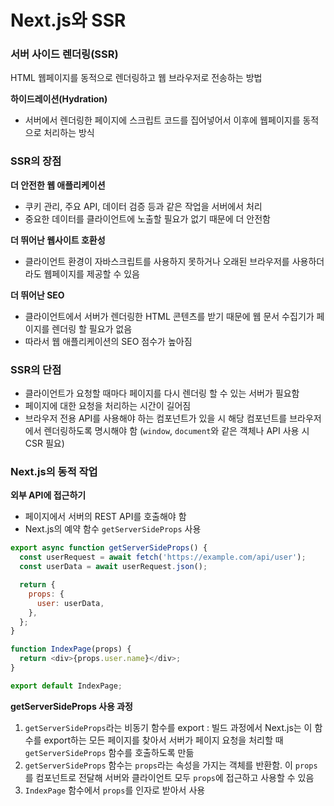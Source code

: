 # Next.js와 SSR

### 서버 사이드 렌더링(SSR)

HTML 웹페이지를 동적으로 렌더링하고 웹 브라우저로 전송하는 방법

**하이드레이션(Hydration)**

- 서버에서 렌더링한 페이지에 스크립트 코드를 집어넣어서 이후에 웹페이지를 동적으로 처리하는 방식

### SSR의 장점

**더 안전한 웹 애플리케이션**

- 쿠키 관리, 주요 API, 데이터 검증 등과 같은 작업을 서버에서 처리
- 중요한 데이터를 클라이언트에 노출할 필요가 없기 때문에 더 안전함

**더 뛰어난 웹사이트 호환성**

- 클라이언트 환경이 자바스크립트를 사용하지 못하거나 오래된 브라우저를 사용하더라도 웹페이지를 제공할 수 있음

**더 뛰어난 SEO**

- 클라이언트에서 서버가 렌더링한 HTML 콘텐츠를 받기 때문에 웹 문서 수집기가 페이지를 렌더링 할 필요가 없음
- 따라서 웹 애플리케이션의 SEO 점수가 높아짐

### SSR의 단점

- 클라이언트가 요청할 때마다 페이지를 다시 렌더링 할 수 있는 서버가 필요함
- 페이지에 대한 요청을 처리하는 시간이 길어짐
- 브라우저 전용 API를 사용해야 하는 컴포넌트가 있을 시 해당 컴포넌트를 브라우저에서 렌더링하도록 명시해야 함 (`window`, `document`와 같은 객체나 API 사용 시 CSR 필요)

### Next.js의 동적 작업

**외부 API에 접근하기**

- 페이지에서 서버의 REST API를 호출해야 함
- Next.js의 예약 함수 `getServerSideProps` 사용

```js
export async function getServerSideProps() {
  const userRequest = await fetch('https://example.com/api/user');
  const userData = await userRequest.json();

  return {
    props: {
      user: userData,
    },
  };
}

function IndexPage(props) {
  return <div>{props.user.name}</div>;
}

export default IndexPage;
```

**getServerSideProps 사용 과정**

1. `getServerSideProps`라는 비동기 함수를 export : 빌드 과정에서 Next.js는 이 함수를 export하는 모든 페이지를 찾아서 서버가 페이지 요청을 처리할 때 `getServerSideProps` 함수를 호출하도록 만듦
2. `getServerSideProps` 함수는 `props`라는 속성을 가지는 객체를 반환함. 이 `props`를 컴포넌트로 전달해 서버와 클라이언트 모두 `props`에 접근하고 사용할 수 있음
3. `IndexPage` 함수에서 `props`를 인자로 받아서 사용
